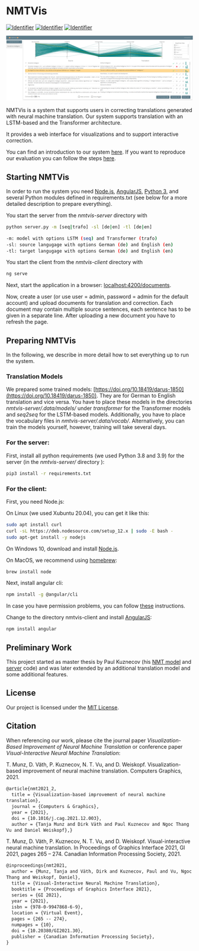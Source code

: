 # NMTVis

[![Identifier](https://img.shields.io/badge/doi-10.18419%2Fdarus--1849-d45815.svg)](https://doi.org/10.18419/darus-1849)
[![Identifier](https://img.shields.io/badge/doi-10.18419%2Fdarus--1850-d45815.svg)](https://doi.org/10.18419/darus-1850)
[![Identifier](https://img.shields.io/badge/doi-10.18419%2Fdarus--2124-d45815.svg)](https://doi.org/10.18419/darus-2124)

![NMTVis](application.png)

NMTVis is a system that supports users in correcting translations generated with neural machine translation.
Our system supports translation with an LSTM-based and the Transformer architecture.

It provides a web interface for visualizations and to support interactive correction.

You can find an introduction to our system [here](INTRO.md).
If you want to reproduce our evaluation you can follow the steps [here](EVALUATION.md).

## Starting NMTVis

In order to run the system you need [Node.js](https://nodejs.org), [AngularJS](https://angularjs.org), [Python 3](https://www.python.org), and several Python modules defined in requirements.txt (see below for a more detailed description to prepare everything).

You start the server from the *nmtvis-server* directory with
```bash
python server.py -m [seq|trafo] -sl [de|en] -tl [de|en]
```

```bash
-m: model with options LSTM (seq) and Transformer (trafo)
-sl: source langugage with options German (de) and English (en)
-tl: target langugage with options German (de) and English (en)
```

You start the client from the *nmtvis-client* directory with
```bash
ng serve
```

Next, start the application in a browser:
[localhost:4200/documents](http://localhost:4200/documents).

Now, create a user (or use user = admin, password = admin for the default account) and upload documents for translation and correction.
Each document may contain multiple source sentences, each sentence has to be given in a separate line.
After uploading a new document you have to refresh the page.

## Preparing NMTVis

In the following, we describe in more detail how to set everything up to run the system.

### Translation Models

We prepared some trained models: [https://doi.org/10.18419/darus-1850](https://doi.org/10.18419/darus-1850).
They are for German to English translation and vice versa.
You have to place these models in the directories *nmtvis-server/.data/models/* under *transformer* for the Transformer models and *seq2seq* for the LSTM-based models.
Additionally, you have to place the vocabulary files in *nmtvis-server/.data/vocab/*.
Alternatively, you can train the models yourself, however, training will take several days.

### For the server:

First, install all python requirements (we used Python 3.8 and 3.9) for the server (in the *nmtvis-server/* directory ):
```bash
pip3 install -r requirements.txt
```

### For the client:

First, you need Node.js:

On Linux (we used Xubuntu 20.04), you can get it like this:
```bash
sudo apt install curl
curl -sL https://deb.nodesource.com/setup_12.x | sudo -E bash -
sudo apt-get install -y nodejs
```
On Windows 10, download and install [Node.js](https://nodejs.org/en/download/).

On MacOS, we recommend using [homebrew](https://brew.sh/index_de):
```bash
brew install node
```

Next, install angular cli:
```bash
npm install -g @angular/cli
```

In case you have permission problems, you can follow [these](https://docs.npmjs.com/resolving-eacces-permissions-errors-when-installing-packages-globally) instructions.

Change to the directory nmtvis-client and install [AngularJS](https://angularjs.org):

```bash
npm install angular
```

## Preliminary Work

This project started as master thesis by Paul Kuznecov (his [NMT model](https://github.com/kuznecpl/nmtvis-model) and [server](https://github.com/kuznecpl/nmtvis-server) code)
and was later extended by an additional translation model and some additional features.

## License

Our project is licensed under the [MIT License](LICENSE.md).

## Citation

When referencing our work, please cite the journal paper *Visualization-Based Improvement of Neural Machine Translation* or conference paper *Visual-Interactive Neural Machine Translation*:

T. Munz, D. Väth, P. Kuznecov, N. T. Vu, and D. Weiskopf. Visualization-based improvement of neural machine translation. Computers Graphics, 2021.

```
@article{nmt2021_2,
  title = {Visualization-based improvement of neural machine translation},
  journal = {Computers & Graphics},
  year = {2021},
  doi = {10.1016/j.cag.2021.12.003},
  author = {Tanja Munz and Dirk Väth and Paul Kuznecov and Ngoc Thang Vu and Daniel Weiskopf},}
```

T. Munz, D. Väth, P. Kuznecov, N. T. Vu, and D. Weiskopf. Visual-interactive neural machine translation. In Proceedings of Graphics Interface 2021, GI 2021, pages 265 – 274. Canadian Information Processing Society, 2021.

```
@inproceedings{nmt2021,
  author = {Munz, Tanja and Väth, Dirk and Kuznecov, Paul and Vu, Ngoc Thang and Weiskopf, Daniel},
  title = {Visual-Interactive Neural Machine Translation},
  booktitle = {Proceedings of Graphics Interface 2021},
  series = {GI 2021},
  year = {2021},
  isbn = {978-0-9947868-6-9},
  location = {Virtual Event},
  pages = {265 -- 274},
  numpages = {10},
  doi = {10.20380/GI2021.30},
  publisher = {Canadian Information Processing Society},
}
```